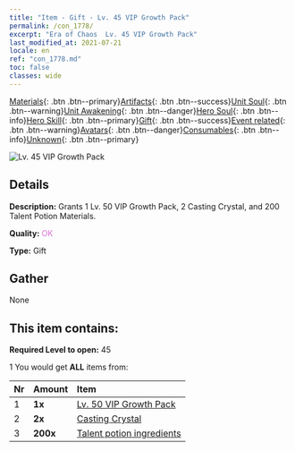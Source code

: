 ```yaml
---
title: "Item - Gift - Lv. 45 VIP Growth Pack"
permalink: /con_1778/
excerpt: "Era of Chaos  Lv. 45 VIP Growth Pack"
last_modified_at: 2021-07-21
locale: en
ref: "con_1778.md"
toc: false
classes: wide
---
```

 [Materials](/Items/){: .btn .btn--primary}[Artifacts](/Items/Artifacts/){: .btn .btn--success}[Unit Soul](/Items/UnitSoul/){: .btn .btn--warning}[Unit Awakening](/Items/UnitAwakening/){: .btn .btn--danger}[Hero Soul](/Items/HeroSoul/){: .btn .btn--info}[Hero Skill](/Items/HeroSkill/){: .btn .btn--primary}[Gift](/Items/Gift/){: .btn .btn--success}[Event related](/Items/Events/){: .btn .btn--warning}[Avatars](/Items/Avatars/){: .btn .btn--danger}[Consumables](/Items/Consumables/){: .btn .btn--info}[Unknown](/Items/Unknown/){: .btn .btn--primary}

 ![Lv. 45 VIP Growth Pack](/images/t/i_907220.png)

## Details
 **Description:** Grants 1 Lv. 50 VIP Growth Pack, 2 Casting Crystal, and 200 Talent Potion Materials.

 **Quality:** <span style="color: #DA70D6">OK</span>

 **Type:** Gift

## Gather

  None

## This item contains:

 **Required Level to open:** 45

 1 You would get **ALL** items  from:

  | Nr | Amount |     Item    |
  |:---|:-------|:------------|
  | 1 |  **1x** | [Lv. 50 VIP Growth Pack](/Items/con_1779/) |  | 
  | 2 |  **2x** | [Casting Crystal](/Items/art_189/) |  | 
  | 3 |  **200x** | [Talent potion ingredients](/Items/con_1120/) |  | 
